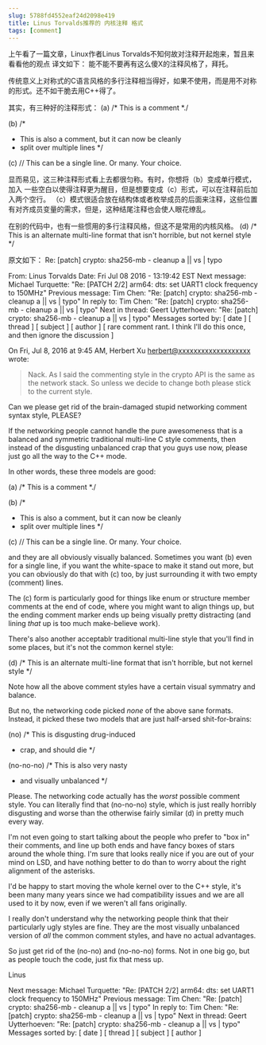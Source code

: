 ```yaml
---
slug: 5788fd4552eaf24d2098e419
title: Linus Torvalds推荐的 内核注释 格式
tags: [comment]
---
```


上午看了一篇文章，Linux作者Linus Torvalds不知何故对注释开起炮来，暂且来看看他的观点
译文如下：
能不能不要再有这么傻X的注释风格了，拜托。

传统意义上对称式的C语言风格的多行注释相当得好，如果不使用，而是用不对称的形式。还不如干脆去用C++得了。

其实，有三种好的注释形式：
(a)
/* This is a comment *./

(b)
/*
* This is also a comment, but it can now be cleanly
* split over multiple lines
*/

(c)
// This can be a single line. Or many. Your choice.

显而易见，这三种注释形式看上去都很匀称。有时，你想将（b）变成单行模式，加入 一些空白以使得注释更为醒目，但是想要变成（c）形式，可以在注释前后加入两个空行。
（c）模式很适合放在结构体或者枚举成员的后面来注释，这些位置有对齐成员变量的需求，但是，这种结尾注释也会使人眼花缭乱。

在别的代码中，也有一些惯用的多行注释风格，但这不是常用的内核风格。
(d)
/* This is an alternate multi-line format
that isn't horrible, but not kernel style */

原文如下：
Re: [patch] crypto: sha256-mb - cleanup a || vs | typo

From: Linus Torvalds 
Date: Fri Jul 08 2016 - 13:19:42 EST
Next message: Michael Turquette: "Re: [PATCH 2/2] arm64: dts: set UART1 clock frequency to 150MHz"
Previous message: Tim Chen: "Re: [patch] crypto: sha256-mb - cleanup a || vs | typo"
In reply to: Tim Chen: "Re: [patch] crypto: sha256-mb - cleanup a || vs | typo"
Next in thread: Geert Uytterhoeven: "Re: [patch] crypto: sha256-mb - cleanup a || vs | typo"
Messages sorted by: [ date ] [ thread ] [ subject ] [ author ]
[ rare comment rant. I think I'll do this once, and then ignore the discussion ]

On Fri, Jul 8, 2016 at 9:45 AM, Herbert Xu <herbert@xxxxxxxxxxxxxxxxxxx> wrote:
>
> Nack. As I said the commenting style in the crypto API is the
> same as the network stack. So unless we decide to change both
> please stick to the current style.

Can we please get rid of the brain-damaged stupid networking comment
syntax style, PLEASE?

If the networking people cannot handle the pure awesomeness that is a
balanced and symmetric traditional multi-line C style comments, then
instead of the disgusting unbalanced crap that you guys use now,
please just go all the way to the C++ mode.

In other words, these three models are good:

(a)
/* This is a comment *./

(b)
/*
* This is also a comment, but it can now be cleanly
* split over multiple lines
*/

(c)
// This can be a single line. Or many. Your choice.

and they are all obviously visually balanced. Sometimes you want (b)
even for a single line, if you want the white-space to make it stand
out more, but you can obviously do that with (c) too, by just
surrounding it with two empty (comment) lines.

The (c) form is particularly good for things like enum or structure
member comments at the end of code, where you might want to align
things up, but the ending comment marker ends up being visually pretty
distracting (and lining _that_ up is too much make-believe work).

There's also another acceptablr traditional multi-line style that
you'll find in some places, but it's not the common kernel style:

(d)
/* This is an alternate multi-line format
that isn't horrible, but not kernel style */

Note how all the above comment styles have a certain visual symmatry
and balance.

But no, the networking code picked *none* of the above sane formats.
Instead, it picked these two models that are just half-arsed
shit-for-brains:

(no)
/* This is disgusting drug-induced
* crap, and should die
*/

(no-no-no)
/* This is also very nasty
* and visually unbalanced */

Please. The networking code actually has the *worst* possible comment
style. You can literally find that (no-no-no) style, which is just
really horribly disgusting and worse than the otherwise fairly similar
(d) in pretty much every way.

I'm not even going to start talking about the people who prefer to
"box in" their comments, and line up both ends and have fancy boxes of
stars around the whole thing. I'm sure that looks really nice if you
are out of your mind on LSD, and have nothing better to do than to
worry about the right alignment of the asterisks.

I'd be happy to start moving the whole kernel over to the C++ style,
it's been many many years since we had compatibility issues and we are
all used to it by now, even if we weren't all fans originally.

I really don't understand why the networking people think that their
particularly ugly styles are fine. They are the most visually
unbalanced version of _all_ the common comment styles, and have no
actual advantages.

So just get rid of the (no-no) and (no-no-no) forms. Not in one big
go, but as people touch the code, just fix that mess up.

Linus


Next message: Michael Turquette: "Re: [PATCH 2/2] arm64: dts: set UART1 clock frequency to 150MHz"
Previous message: Tim Chen: "Re: [patch] crypto: sha256-mb - cleanup a || vs | typo"
In reply to: Tim Chen: "Re: [patch] crypto: sha256-mb - cleanup a || vs | typo"
Next in thread: Geert Uytterhoeven: "Re: [patch] crypto: sha256-mb - cleanup a || vs | typo"
Messages sorted by: [ date ] [ thread ] [ subject ] [ author ]
